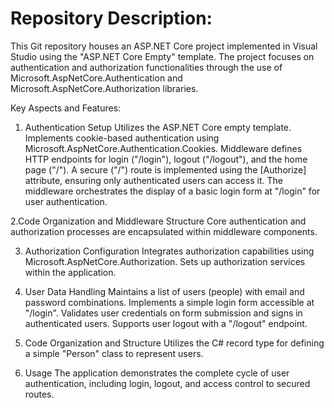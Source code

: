 # Repository Description:
This Git repository houses an ASP.NET Core project implemented in Visual Studio using the "ASP.NET Core Empty" template. 
The project focuses on authentication and authorization functionalities through the use of Microsoft.AspNetCore.Authentication and Microsoft.AspNetCore.Authorization libraries.

Key Aspects and Features:

1. Authentication Setup
Utilizes the ASP.NET Core empty template.
Implements cookie-based authentication using Microsoft.AspNetCore.Authentication.Cookies.
Middleware defines HTTP endpoints for login ("/login"), logout ("/logout"), and the home page ("/").
A secure ("/") route is implemented using the [Authorize] attribute, ensuring only authenticated users can access it.
The middleware orchestrates the display of a basic login form at "/login" for user authentication.

2.Code Organization and Middleware Structure
Core authentication and authorization processes are encapsulated within middleware components.

3. Authorization Configuration
Integrates authorization capabilities using Microsoft.AspNetCore.Authorization.
Sets up authorization services within the application.

4. User Data Handling
Maintains a list of users (people) with email and password combinations.
Implements a simple login form accessible at "/login".
Validates user credentials on form submission and signs in authenticated users.
Supports user logout with a "/logout" endpoint.

5. Code Organization and Structure
Utilizes the C# record type for defining a simple "Person" class to represent users.

6. Usage
The application demonstrates the complete cycle of user authentication, including login, logout, and access control to secured routes.
